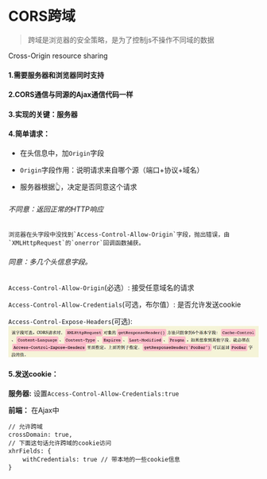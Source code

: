 # CORS跨域

> 跨域是浏览器的安全策略，是为了控制js不操作不同域的数据

Cross-Origin resource sharing

#### 1.需要服务器和浏览器同时支持

#### 2.CORS通信与同源的Ajax通信代码一样

#### 3.实现的关键：服务器

#### 4.简单请求：

* 在头信息中，加`Origin`字段

* `Origin`字段作用：说明请求来自哪个源（端口+协议+域名）

* 服务器根据👆，决定是否同意这个请求

###### 不同意：返回正常的HTTP响应
    
    浏览器在头字段中没找到`Access-Control-Allow-Origin`字段，抛出错误，由`XMLHttpRequest`的`onerror`回调函数捕获。
    
###### 同意：多几个头信息字段。
`Access-Control-Allow-Origin`(必选）:
接受任意域名的请求

`Access-Control-Allow-Credentials`(可选，布尔值）:
是否允许发送cookie

`Access-Control-Expose-Headers`(可选):
![](media/15348149310409/15348159599128.jpg)

#### 5.发送cookie：
**服务器:**
设置`Access-Control-Allow-Credentials:true`

**前端：**
在Ajax中

```
// 允许跨域
crossDomain: true,
// 下面这句话允许跨域的cookie访问
xhrFields: {
    withCredentials: true // 带本地的一些cookie信息
}
```



